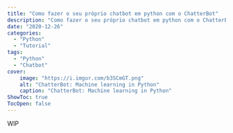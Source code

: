 ```yaml
---
title: "Como fazer o seu próprio chatbot em python com o ChatterBot"
description: "Como fazer o seu próprio chatbot em python com o ChatterBot"
date: "2020-12-26"
categories:
  - "Python"
  - "Tutorial"
tags:
  - "Python"
  - "Chatbot"
cover:
    image: "https://i.imgur.com/b3SCmGT.png"
    alt: "ChatterBot: Machine learning in Python"
    caption: "ChatterBot: Machine learning in Python"
ShowToc: true
TocOpen: false
---
```


WIP